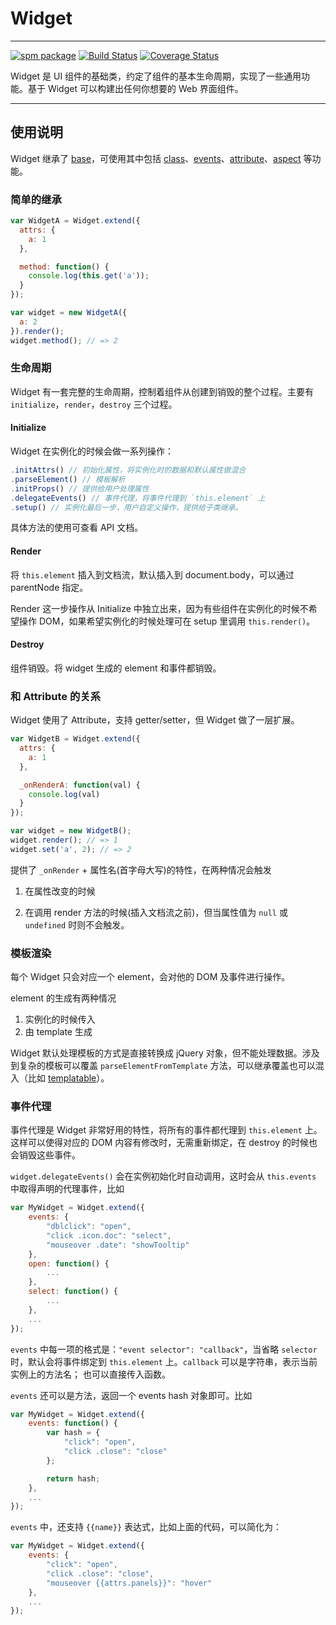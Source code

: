 # Widget 

---------

[![spm package](http://spmjs.io/badge/arale-widget)](http://spmjs.io/package/arale-widget)
[![Build Status](https://travis-ci.org/aralejs/widget.png?branch=master)](https://travis-ci.org/aralejs/widget) [![Coverage Status](https://coveralls.io/repos/aralejs/widget/badge.png?branch=master)](https://coveralls.io/r/aralejs/widget?branch=master)

Widget 是 UI 组件的基础类，约定了组件的基本生命周期，实现了一些通用功能。基于 Widget
可以构建出任何你想要的 Web 界面组件。

----------

## 使用说明

Widget 继承了 [base](http://aralejs.org/base/)，可使用其中包括 [class](http://aralejs.org/class/)、[events](http://aralejs.org/events/)、[attribute](http://aralejs.org/base/docs/attribute.html)、[aspect](http://aralejs.org/base/docs/aspect.html) 等功能。

### 简单的继承

```js
var WidgetA = Widget.extend({
  attrs: {
    a: 1
  },

  method: function() {
    console.log(this.get('a'));
  }
});

var widget = new WidgetA({
  a: 2
}).render();
widget.method(); // => 2
```

### 生命周期

Widget 有一套完整的生命周期，控制着组件从创建到销毁的整个过程。主要有 `initialize`，`render`，`destroy` 三个过程。

#### Initialize

Widget 在实例化的时候会做一系列操作：

```js
.initAttrs() // 初始化属性，将实例化时的数据和默认属性做混合
.parseElement() // 模板解析
.initProps() // 提供给用户处理属性
.delegateEvents() // 事件代理，将事件代理到 `this.element` 上
.setup() // 实例化最后一步，用户自定义操作，提供给子类继承。
```

具体方法的使用可查看 API 文档。

#### Render

将 `this.element` 插入到文档流，默认插入到 document.body，可以通过 parentNode 指定。

Render 这一步操作从 Initialize 中独立出来，因为有些组件在实例化的时候不希望操作 DOM，如果希望实例化的时候处理可在 setup 里调用 `this.render()`。

#### Destroy

组件销毁。将 widget 生成的 element 和事件都销毁。

### 和 Attribute 的关系

Widget 使用了 Attribute，支持 getter/setter，但 Widget 做了一层扩展。

```js
var WidgetB = Widget.extend({
  attrs: {
    a: 1
  },

  _onRenderA: function(val) {
    console.log(val)
  }
});

var widget = new WidgetB();
widget.render(); // => 1
widget.set('a', 2); // => 2
```

提供了 `_onRender` + 属性名(首字母大写)的特性，在两种情况会触发

1. 在属性改变的时候

2. 在调用 render 方法的时候(插入文档流之前)，但当属性值为 `null` 或 `undefined` 时则不会触发。

### 模板渲染

每个 Widget 只会对应一个 element，会对他的 DOM 及事件进行操作。

element 的生成有两种情况

1. 实例化的时候传入
2. 由 template 生成

Widget 默认处理模板的方式是直接转换成 jQuery 对象，但不能处理数据。涉及到复杂的模板可以覆盖 `parseElementFromTemplate` 方法，可以继承覆盖也可以混入（比如 [templatable](http://aralejs.org/templatable/)）。

### 事件代理

事件代理是 Widget 非常好用的特性，将所有的事件都代理到 `this.element` 上。这样可以使得对应的
DOM 内容有修改时，无需重新绑定，在 destroy 的时候也会销毁这些事件。

`widget.delegateEvents()` 会在实例初始化时自动调用，这时会从 `this.events` 中取得声明的代理事件，比如

```js
var MyWidget = Widget.extend({
    events: {
        "dblclick": "open",
        "click .icon.doc": "select",
        "mouseover .date": "showTooltip"
    },
    open: function() {
        ...
    },
    select: function() {
        ...
    },
    ...
});
```

`events` 中每一项的格式是：`"event selector": "callback"`，当省略 `selector`
时，默认会将事件绑定到 `this.element` 上。`callback` 可以是字符串，表示当前实例上的方法名；
也可以直接传入函数。

`events` 还可以是方法，返回一个 events hash 对象即可。比如

```js
var MyWidget = Widget.extend({
    events: function() {
        var hash = {
            "click": "open",
            "click .close": "close"
        };

        return hash;
    },
    ...
});
```

`events` 中，还支持 `{{name}}` 表达式，比如上面的代码，可以简化为：

```js
var MyWidget = Widget.extend({
    events: {
        "click": "open",
        "click .close": "close",
        "mouseover {{attrs.panels}}": "hover"
    },
    ...
});
```
